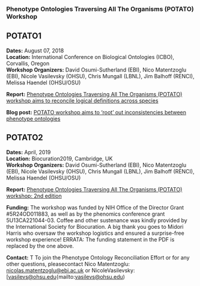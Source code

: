 ### Phenotype Ontologies Traversing All The Organisms (POTATO) Workshop

## POTATO1
**Dates:** August 07, 2018   
**Location:** International Conference on Biological Ontologies (ICBO), Corvallis, Oregon  
**Workshop Organizers:** David Osumi-Sutherland (EBI), Nico Matentzoglu (EBI), Nicole Vasilevsky (OHSU), Chris Mungall (LBNL), Jim Balhoff (RENCI), Melissa Haendel (OHSU/OSU)   

**Report:** [Phenotype Ontologies Traversing All The Organisms (POTATO) workshop aims to reconcile logical definitions across species](https://zenodo.org/record/2382757)  
 
**Blog post:** [POTATO workshop aims to ‘root’ out inconsistencies between phenotype ontologies](https://medium.com/@MonarchInit/potato-workshop-aims-to-root-out-inconsistencies-between-phenotype-ontologies-1baf37e2df30)

## POTATO2
**Dates:** April, 2019  
**Location:** Biocuration2019, Cambridge, UK    
**Workshop Organizers:** David Osumi-Sutherland (EBI), Nico Matentzoglu (EBI), Nicole Vasilevsky (OHSU), Chris Mungall (LBNL), Jim Balhoff (RENCI), Melissa Haendel (OHSU/OSU)     

**Report:** [Phenotype Ontologies Traversing All The Organisms (POTATO) workshop: 2nd edition](https://zenodo.org/record/3352149#.Xa4u5JNKgl4) 

**Funding:** The workshop was funded by NIH Office of the Director Grant #5R24OD011883, as well as by the phenomics conference grant 5U13CA221044-03. Coffee and other sustenance was kindly provided by the International Society for Biocuration. A big thank you goes to Midori Harris who oversaw the workshop logistics and ensured a surprise-free workshop experience! ERRATA: The funding statement in the PDF is replaced by the one above.

**Contact:** T To join the Phenotype Ontology Reconciliation Effort or for any other questions, pleasecontact Nico Matentzoglu: [nicolas.matentzoglu@ebi.ac.uk](mailto:nicolas.matentzoglu@ebi.ac.uk) or NicoleVasilevsky: [vasilevs@ohsu.edu{mailto:vasilevs@ohsu.edu)
